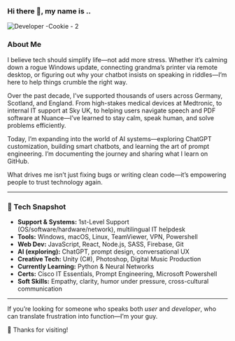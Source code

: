 ### Hi there 👋, my name is ..

![Developer -Cookie - 2](https://github.com/user-attachments/assets/9f89f70f-c77c-403d-87a7-2c49fb5fd69d)

### About Me

I believe tech should simplify life—not add more stress. Whether it’s calming down a rogue Windows update, connecting grandma’s printer via remote desktop, or figuring out why your chatbot insists on speaking in riddles—I’m here to help things crumble the right way.

Over the past decade, I’ve supported thousands of users across Germany, Scotland, and England. From high-stakes medical devices at Medtronic, to internal IT support at Sky UK, to helping users navigate speech and PDF software at Nuance—I’ve learned to stay calm, speak human, and solve problems efficiently.

Today, I’m expanding into the world of AI systems—exploring ChatGPT customization, building smart chatbots, and learning the art of prompt engineering. I’m documenting the journey and sharing what I learn on GitHub.

What drives me isn’t just fixing bugs or writing clean code—it’s empowering people to trust technology again.

---

### 🔧 Tech Snapshot

- **Support & Systems:** 1st-Level Support (OS/software/hardware/network), multilingual IT helpdesk  
- **Tools:** Windows, macOS, Linux, TeamViewer, VPN, Powershell  
- **Web Dev:** JavaScript, React, Node.js, SASS, Firebase, Git  
- **AI (exploring):** ChatGPT, prompt design, conversational UX  
- **Creative Tech:** Unity (C#), Photoshop, Digital Music Production  
- **Currently Learning:** Python & Neural Networks  
- **Certs:** Cisco IT Essentials, Prompt Engineering, Microsoft Powershell  
- **Soft Skills:** Empathy, clarity, humor under pressure, cross-cultural communication  

---

If you’re looking for someone who speaks both *user* and *developer*, who can translate frustration into function—I’m your guy.

🚀 Thanks for visiting!






